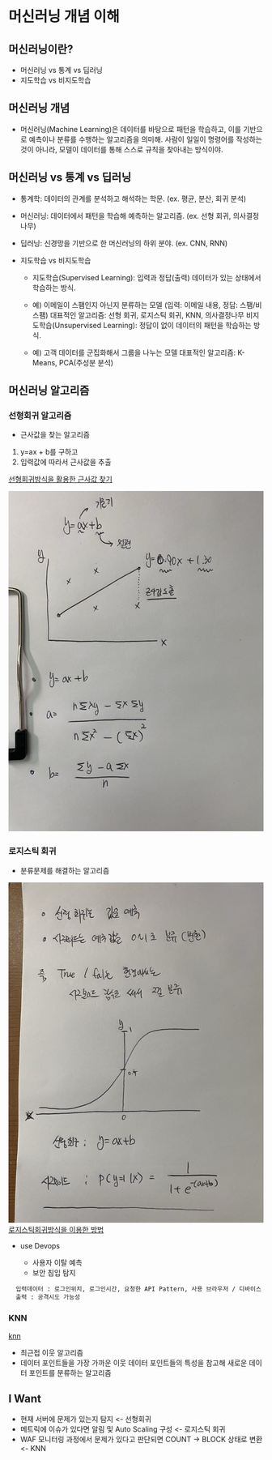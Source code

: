 # 머신러닝 개념 이해

## 머신러닝이란?

- 머신러닝 vs 통계 vs 딥러닝
- 지도학습 vs 비지도학습

## 머신러닝 개념

- 머신러닝(Machine Learning)은 데이터를 바탕으로 패턴을 학습하고, 이를 기반으로 예측이나 분류를 수행하는 알고리즘을 의미해. 사람이 일일이 명령어를 작성하는 것이 아니라, 모델이 데이터를 통해 스스로 규칙을 찾아내는 방식이야.

## 머신러닝 vs 통계 vs 딥러닝

- 통계학: 데이터의 관계를 분석하고 해석하는 학문. (ex. 평균, 분산, 회귀 분석)
- 머신러닝: 데이터에서 패턴을 학습해 예측하는 알고리즘. (ex. 선형 회귀, 의사결정나무)
- 딥러닝: 신경망을 기반으로 한 머신러닝의 하위 분야. (ex. CNN, RNN)
- 지도학습 vs 비지도학습

  - 지도학습(Supervised Learning): 입력과 정답(출력) 데이터가 있는 상태에서 학습하는 방식.

  - 예) 이메일이 스팸인지 아닌지 분류하는 모델 (입력: 이메일 내용, 정답: 스팸/비스팸)
    대표적인 알고리즘: 선형 회귀, 로지스틱 회귀, KNN, 의사결정나무
    비지도학습(Unsupervised Learning): 정답이 없이 데이터의 패턴을 학습하는 방식.

  - 예) 고객 데이터를 군집화해서 그룹을 나누는 모델
    대표적인 알고리즘: K-Means, PCA(주성분 분석)

## 머신러닝 알고리즘

### 선형회귀 알고리즘

- 근사값을 찾는 알고리즘

1. y=ax + b를 구하고
2. 입력값에 따라서 근사값을 추출

[선형회귀방식을 활용한 근사값 찾기](./linear.go)

![linear](./public/linear.jpeg)

### 로지스틱 회귀

- 분류문제를 해결하는 알고리즘

![logistic](./public/logi.jpeg)
[로지스틱회귀방식을 이용한 방법](./logistic.go)

- use Devops

  - 사용자 이탈 예측
  - 보안 침입 탐지

```sh
  입력데이터 : 로그인위치, 로그인시간, 요청한 API Pattern, 사용 브라우저 / 디바이스
  출력 : 공격시도 가능성
```

### KNN

[knn](./knn.go)

- 최근접 이웃 알고리즘
- 데이터 포인트들을 가장 가까운 이웃 데이터 포인트들의 특성을 참고해 새로운 데이터 포인트를 분류하는 알고리즘

## I Want

- 현재 서버에 문제가 있는지 탐지 <- 선형회귀
- 메트릭에 이슈가 있다면 알림 및 Auto Scaling 구성 <- 로지스틱 회귀
- WAF 모니터링 과정에서 문제가 있다고 판단되면 COUNT -> BLOCK 상태로 변환 <- KNN
